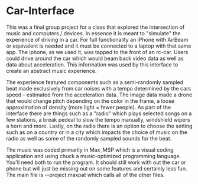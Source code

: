 # Car-Interface
This was a final group project for a class that explored the intersection of music and computers / devices.
In essence it is meant to "simulate" the experience of driving in a car. For full functionality an iPhone with AirBeam or equivalent is needed and it must be connected to
a laptop with that same app. The iphone, as we used it, was tapped to the front of an rc-car. Users could drive around the car which would beam back video data as well
as data about acceleration. This information was used by this interface to create an abstract music experience. 

The experience featured components such as a semi-randomly sampled beat made exclusively from car noises with a tempo determined by the cars speed - estimated from the acceleration
data. The image data made a drone that would change pitch depending on the color in the frame, a loose approximation of density (more light = fewer people). As part of the interface 
there are things such as a "radio" which plays selected songs on a few stations, a break pedeal to slow the tempo manually, windshield wipers a horn and more. Lastly,
on the radio there is an option to choose the setting such as on a country or in a city which impacts the choice of music on the radio as well as some of the randomly 
sampled sounds for the beat.

The music was coded primarily in Max_MSP which is a visual coding application and using chuck a music-optimized programming language. You'll need both to run the program. 
It should still work with out the car or phone but will just be missing out on some features and certainly less fun. The main file is --project.maxpat which calls all of the other files.
